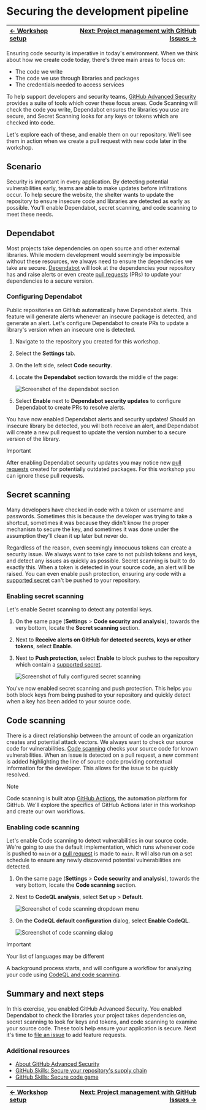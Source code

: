 # Securing the development pipeline

| [← Workshop setup][walkthrough-previous] | [Next: Project management with GitHub Issues →][walkthrough-next] |
|:-----------------------------------|------------------------------------------:|

Ensuring code security is imperative in today's environment. When we think about how we create code today, there's three main areas to focus on:

- The code we write
- The code we use through libraries and packages
- The credentials needed to access services

To help support developers and security teams, [GitHub Advanced Security][advanced-security] provides a suite of tools which cover these focus areas. Code Scanning will check the code you write, Dependabot ensures the libraries you use are secure, and Secret Scanning looks for any keys or tokens which are checked into code.

Let's explore each of these, and enable them on our repository. We'll see them in action when we create a pull request with new code later in the workshop.

## Scenario

Security is important in every application. By detecting potential vulnerabilities early, teams are able to make updates before infiltrations occur. To help secure the website, the shelter wants to update the repository to ensure insecure code and libraries are detected as early as possible. You'll enable Dependabot, secret scanning, and code scanning to meet these needs.

## Dependabot

Most projects take dependencies on open source and other external libraries. While modern development would seemingly be impossible without these resources, we always need to ensure the dependencies we take are secure. [Dependabot][dependabot-quickstart] will look at the dependencies your repository has and raise alerts or even create [pull requests][about-prs] (PRs) to update your dependencies to a secure version.

### Configuring Dependabot

Public repositories on GitHub automatically have Dependabot alerts. This feature will generate alerts whenever an insecure package is detected, and generate an alert. Let's configure Dependabot to create PRs to update a library's version when an insecure one is detected.

1. Navigate to the repository you created for this workshop.
1. Select the **Settings** tab.
2. On the left side, select **Code security**.
3. Locate the **Dependabot** section towards the middle of the page:

    ![Screenshot of the dependabot section](./images/1-dependabot.png)

4. Select **Enable** next to **Dependabot security updates** to configure Dependabot to create PRs to resolve alerts.

You have now enabled Dependabot alerts and security updates! Should an insecure library be detected, you will both receive an alert, and Dependabot will create a new pull request to update the version number to a secure version of the library.

> [!IMPORTANT]
> After enabling Dependabot security updates you may notice new [pull requests][about-prs] created for potentially outdated packages. For this workshop you can ignore these pull requests.

## Secret scanning

Many developers have checked in code with a token or username and passwords. Sometimes this is because the developer was trying to take a shortcut, sometimes it was because they didn't know the proper mechanism to secure the key, and sometimes it was done under the assumption they'll clean it up later but never do.

Regardless of the reason, even seemingly innocuous tokens can create a security issue. We always want to take care to not publish tokens and keys, and detect any issues as quickly as possible. Secret scanning is built to do exactly this. When a token is detected in your source code, an alert will be raised. You can even enable push protection, ensuring any code with a [supported secret][supported-secrets] can't be pushed to your repository.

### Enabling secret scanning

Let's enable Secret scanning to detect any potential keys.

1. On the same page (**Settings** > **Code security and analysis**), towards the very bottom, locate the **Secret scanning** section.
1. Next to **Receive alerts on GitHub for detected secrets, keys or other tokens**, select **Enable**.
1. Next to **Push protection**, select **Enable** to block pushes to the repository which contain a [supported secret][supported-secrets].

    ![Screenshot of fully configured secret scanning](./images/1-secret-scanning.png)

You've now enabled secret scanning and push protection. This helps you both block keys from being pushed to your repository and quickly detect when a key has been added to your source code.

## Code scanning

There is a direct relationship between the amount of code an organization creates and potential attack vectors. We always want to check our source code for vulnerabilities. [Code scanning][about-code-scanning] checks your source code for known vulnerabilities. When an issue is detected on a pull request, a new comment is added highlighting the line of source code providing contextual information for the developer. This allows for the issue to be quickly resolved.

> [!NOTE]
> Code scanning is built atop [GitHub Actions][github-actions], the automation platform for GitHub. We'll explore the specifics of GitHub Actions later in this workshop and create our own workflows.

### Enabling code scanning

Let's enable Code scanning to detect vulnerabilities in our source code. We're going to use the default implementation, which runs whenever code is pushed to `main` or a [pull request][about-prs] is made to `main`. It will also run on a set schedule to ensure any newly discovered potential vulnerabilities are detected.

1. On the same page (**Settings** > **Code security and analysis**), towards the very bottom, locate the **Code scanning** section.
1. Next to **CodeQL analysis**, select **Set up** > **Default**.

    ![Screenshot of code scanning dropdown menu](./images/1-code-scanning.png)

1. On the **CodeQL default configuration** dialog, select **Enable CodeQL**.

    ![Screenshot of code scanning dialog](./images/1-code-scanning-dialog.png)

> [!IMPORTANT]
> Your list of languages may be different

A background process starts, and will configure a workflow for analyzing your code using [CodeQL and code scanning][about-code-scanning].

## Summary and next steps

In this exercise, you enabled GitHub Advanced Security. You enabled Dependabot to check the libraries your project takes dependencies on, secret scanning to look for keys and tokens, and code scanning to examine your source code. These tools help ensure your application is secure. Next it's time to [file an issue][walkthrough-next] to add feature requests.

### Additional resources

- [About GitHub Advanced Security][advanced-security-docs]
- [GitHub Skills: Secure your repository's supply chain][skills-supply-chain]
- [GitHub Skills: Secure code game][skills-secure-code]

| [← Workshop setup][walkthrough-previous] | [Next: Project management with GitHub Issues →][walkthrough-next] |
|:-----------------------------------|------------------------------------------:|

[advanced-security]: https://github.com/features/security
[advanced-security-docs]: https://docs.github.com/en/get-started/learning-about-github/about-github-advanced-security
[about-code-scanning]: https://docs.github.com/en/code-security/code-scanning/automatically-scanning-your-code-for-vulnerabilities-and-errors/about-code-scanning
[about-prs]: https://docs.github.com/en/pull-requests/collaborating-with-pull-requests/proposing-changes-to-your-work-with-pull-requests/about-pull-requests
[dependabot-quickstart]: https://docs.github.com/en/code-security/getting-started/dependabot-quickstart-guide
[github-actions]: https://github.com/features/actions
[supported-secrets]: https://docs.github.com/en/code-security/secret-scanning/secret-scanning-patterns#supported-secrets
[skills-supply-chain]: https://github.com/skills/secure-repository-supply-chain
[skills-secure-code]: https://github.com/skills/secure-code-game
[walkthrough-previous]: 0-setup.md
[walkthrough-next]: 2-issues.md
